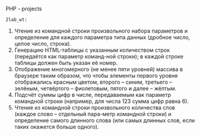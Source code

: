 PHP - projects

    2lab_wt: 
1.	Чтение из командной строки произвольного набора параметров и определение для каждого параметра типа данных (дробное число, целое число, строка).
2.	Генерацию HTML-таблицы с указанным количеством строк (передаётся как параметр команд-ной строки); в каждой строке таблицы должен быть указан её номер.
3.	Отображение многомерного (не менее пяти уровней) массива в браузере таким образом, 
    что чтобы элементы первого уровня отображались красным цветом, второго – синим, третьего – зелёным, четвёртого – фиолетовым, пятого и далее – жёлтым.	
4.	Подсчёт суммы цифр в числе, передаваемым как параметр командной строки (например, для числа 123 сумма цифр равна 6).
5.	Чтение из командной строки произвольного количества слов (каждое слово – отдельный пара-метр командной строки) и определение самого длинного слова 
    (или самых длинных слов, если таких окажется больше одного).
